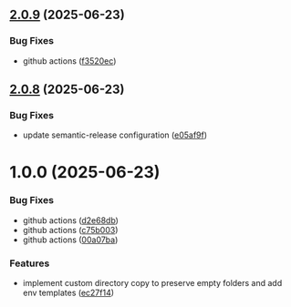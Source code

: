 ## [2.0.9](https://github.com/raveviner/tsgo-cli/compare/v2.0.8...v2.0.9) (2025-06-23)


### Bug Fixes

* github actions ([f3520ec](https://github.com/raveviner/tsgo-cli/commit/f3520ec35df0baef5c31cf7a29520e5e8c5ece3d))

## [2.0.8](https://github.com/raveviner/tsgo-cli/compare/v2.0.7...v2.0.8) (2025-06-23)


### Bug Fixes

* update semantic-release configuration ([e05af9f](https://github.com/raveviner/tsgo-cli/commit/e05af9fd1b01b5f09fdb6d3e3240221f2da48b90))

# 1.0.0 (2025-06-23)


### Bug Fixes

* github actions ([d2e68db](https://github.com/raveviner/tsgo-cli/commit/d2e68db749965b5b374b359c2e77b0a8129aad37))
* github actions ([c75b003](https://github.com/raveviner/tsgo-cli/commit/c75b003c92150d3187467ea60534e8025bc69d0c))
* github actions ([00a07ba](https://github.com/raveviner/tsgo-cli/commit/00a07ba45a6bba34d8eb86c45f26b856e995d312))


### Features

* implement custom directory copy to preserve empty folders and add env templates ([ec27f14](https://github.com/raveviner/tsgo-cli/commit/ec27f1454391a8c464d8344b266b1d66c0213be1))
